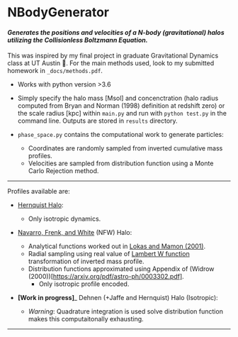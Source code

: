 # NBodyGenerator
#### _Generates the positions and velocities of a N-body (gravitational) halos utilizing the Collisionless Boltzmann Equation._ 

This was inspired by my final project in graduate Gravitational Dynamics class at UT Austin :metal:. For the main methods used, look to my submitted homework in `_docs/methods.pdf`.

* Works with python version >3.6 

* Simply specify the halo mass [Msol] and concenctration (halo radius computed from Bryan and Norman (1998) definition at redshift zero) or the scale radius [kpc] within `main.py` and run with `python test.py` in the command line. Outputs are stored in `results` directory.

* `phase_space.py` contains the computational work to generate particles:
    * Coordinates are randomly sampled from inverted cumulative mass profiles.
    * Velocities are sampled from distribution function using a Monte Carlo Rejection method.

---

Profiles available are:
* [Hernquist Halo](https://adsabs.harvard.edu/full/1990ApJ...356..359H):
   * Only isotropic dynamics.

* [Navarro, Frenk, and White](https://arxiv.org/pdf/astro-ph/9508025.pdf) (NFW) Halo: 
    * Analytical functions worked out in [Lokas and Mamon (2001)](https://arxiv.org/pdf/astro-ph/0002395.pdf).
    * Radial sampling using real value of [Lambert W function](https://en.wikipedia.org/wiki/Lambert_W_function) transformation of inverted mass profile.
    * Distribution functions approximated using Appendix of (Widrow (2000))[https://arxiv.org/pdf/astro-ph/0003302.pdf].
      * Only isotropic profile encoded.

* __[Work in progress]___ Dehnen (+Jaffe and Hernquist) Halo (Isotropic):
    * _Warning_: Quadrature integration is used solve distribution function makes this computaitonally exhausting.

---

